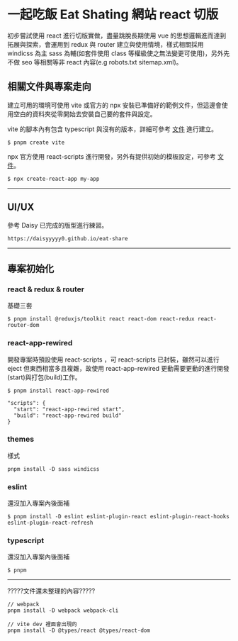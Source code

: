 # 一起吃飯 Eat Shating 網站 react 切版

初步嘗試使用 react 進行切版實做，盡量跳脫長期使用 vue 的思想邏輯進而達到拓展與探索，會運用到 redux 與 router 建立與使用情境，樣式相關採用 windicss 為主 sass 為輔(如套件使用 class 等權級使之無法變更可使用)，另外先不做 seo 等相關等非 react 內容(e.g robots.txt sitemap.xml)。

## 相關文件與專案走向

建立可用的環境可使用 vite 或官方的 npx 安裝已準備好的範例文件，但這邊會使用空白的資料夾從零開始去安裝自己要的套件與設定。

vite 的腳本內有包含 typescript 與沒有的版本，詳細可參考 [文件](https://vitejs.dev/guide/) 進行建立。


```JSON5
$ pnpm create vite
```

npx 官方使用 react-scripts 進行開發，另外有提供初始的模板設定，可參考 [文件](https://create-react-app.dev/)。

```JSON5
$ npx create-react-app my-app
```

---

## UI/UX
參考 Daisy 已完成的版型進行練習。
```
https://daisyyyyy0.github.io/eat-share
```

---

## 專案初始化
### react & redux & router

基礎三套

```JSON5
$ pnpm install @reduxjs/toolkit react react-dom react-redux react-router-dom
```

### react-app-rewired

開發專案時預設使用 react-scripts ，可 react-scripts 已封裝，雖然可以進行 eject 但東西相當多且複雜，故使用 react-app-rewired 更動需要更動的進行開發(start)與打包(build)工作。

```JSON5
$ pnpm install react-app-rewired
```

```JSON5
"scripts": {
  "start": "react-app-rewired start",
  "build": "react-app-rewired build"
}
```


### themes

樣式

```JSON5
pnpm install -D sass windicss
```

### eslint

還沒加入專案內後面補

```JSON5
$ pnpm install -D eslint eslint-plugin-react eslint-plugin-react-hooks eslint-plugin-react-refresh
```

### typescript

還沒加入專案內後面補

```JSON5
$ pnpm
```

---

?????文件還未整理的內容?????
```JSON5
// webpack
pnpm install -D webpack webpack-cli

// vite dev 裡面會出現的
pnpm install -D @types/react @types/react-dom

```

